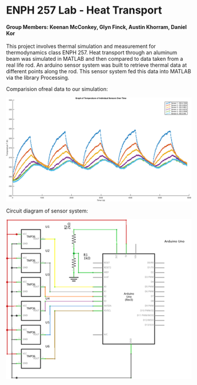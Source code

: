 # ENPH 257 Lab - Heat Transport
#### Group Members: Keenan McConkey, Glyn Finck, Austin Khorram, Daniel Kor

This project involves thermal simulation and measurement for thermodynamics class ENPH 257. Heat transport through an aluminum beam was simulated in MATLAB and then compared to data taken from a real life rod. An arduino sensor system was built to retrieve thermal data at different points along the rod. This sensor system fed this data into MATLAB via the library Processing. 

Comparision ofreal data to our simulation:

![data](https://github.com/KeenanMcConkey/ENPH257-lab-heattransport/blob/master/data.png)

Circuit diagram of sensor system:

![circuit](https://github.com/KeenanMcConkey/ENPH257-lab-heattransport/blob/master/circuit.png)
